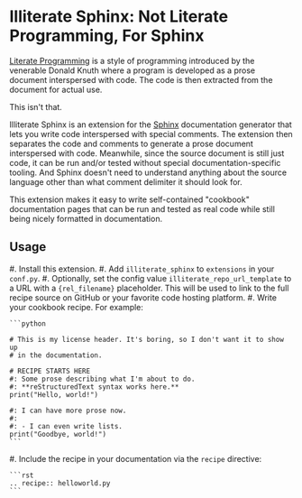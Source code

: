<!---
  Licensed to the Apache Software Foundation (ASF) under one
  or more contributor license agreements.  See the NOTICE file
  distributed with this work for additional information
  regarding copyright ownership.  The ASF licenses this file
  to you under the Apache License, Version 2.0 (the
  "License"); you may not use this file except in compliance
  with the License.  You may obtain a copy of the License at

    http://www.apache.org/licenses/LICENSE-2.0

  Unless required by applicable law or agreed to in writing,
  software distributed under the License is distributed on an
  "AS IS" BASIS, WITHOUT WARRANTIES OR CONDITIONS OF ANY
  KIND, either express or implied.  See the License for the
  specific language governing permissions and limitations
  under the License.
-->

# Illiterate Sphinx: Not Literate Programming, For Sphinx

[Literate Programming][literate] is a style of programming introduced by the
venerable Donald Knuth where a program is developed as a prose document
interspersed with code.  The code is then extracted from the document for
actual use.

This isn't that.

Illiterate Sphinx is an extension for the [Sphinx][sphinx] documentation
generator that lets you write code interspersed with special comments.  The
extension then separates the code and comments to generate a prose document
interspersed with code.  Meanwhile, since the source document is still just
code, it can be run and/or tested without special documentation-specific
tooling.  And Sphinx doesn't need to understand anything about the source
language other than what comment delimiter it should look for.

This extension makes it easy to write self-contained "cookbook" documentation
pages that can be run and tested as real code while still being nicely
formatted in documentation.

## Usage

#. Install this extension.
#. Add `illiterate_sphinx` to `extensions` in your `conf.py`.
#. Optionally, set the config value `illiterate_repo_url_template` to a URL
   with a `{rel_filename}` placeholder.  This will be used to link to the full
   recipe source on GitHub or your favorite code hosting platform.
#. Write your cookbook recipe.  For example:

    ```python

    # This is my license header. It's boring, so I don't want it to show up
    # in the documentation.

    # RECIPE STARTS HERE
    #: Some prose describing what I'm about to do.
    #: **reStructuredText syntax works here.**
    print("Hello, world!")

    #: I can have more prose now.
    #:
    #: - I can even write lists.
    print("Goodbye, world!")
    ```

#. Include the recipe in your documentation via the `recipe` directive:

    ```rst
    .. recipe:: helloworld.py
    ```

[literate]: https://en.wikipedia.org/wiki/Literate_programming
[sphinx]: https://www.sphinx-doc.org/en/master/
